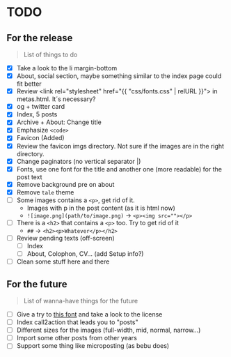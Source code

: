 # TODO


## For the release
> List of things to do

- [x] Take a look to the li margin-bottom
- [x] About, social section, maybe something similar to the index page could fit better
- [x] Review <link rel="stylesheet" href="{{ "css/fonts.css" | relURL }}"> in metas.html. It´s necessary?
- [x] og + twitter card
- [x] Index, 5 posts
- [x] Archive + About: Change title
- [x] Emphasize `<code>`
- [x] Favicon (Added)
- [x] Review the favicon imgs directory. Not sure if the images are in the right directory.
- [x] Change paginators (no vertical separator |)
- [x] Fonts, use one font for the title and another one (more readable) for the post text
- [x] Remove background pre on about
- [x] Remove `tale` theme
- [ ] Some images contains a `<p>`, get rid of it.
    - Images with p in the post content (as it is html now)
    - `![image.png](path/to/image.png)` -> `<p><img src=""></p>`
- [ ] There is a `<h2>` that contains a `<p>` too. Try to get rid of it
    - `##` -> `<h2><p>Whatever</p></h2>`
- [ ] Review pending texts (off-screen)
    - [ ] Index
    - [ ] About, Colophon, CV... (add Setup info?)
- [ ] Clean some stuff here and there

## For the future
> List of wanna-have things for the future

- [ ] Give a try to [this font](https://berkeleygraphics.com/typefaces/berkeley-mono)
      and take a look to the license
- [ ] Index call2action that leads you to "posts"
- [ ] Different sizes for the images (full-width, mid, normal, narrow...)
- [ ] Import some other posts from other years
- [ ] Support some thing like microposting (as bebu does)
